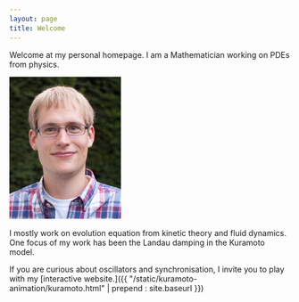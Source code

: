 ```yaml
---
layout: page
title: Welcome
---
```


Welcome at my personal homepage. I am a Mathematician working on PDEs
from physics.

![Picture of myself](/static/me.png)

I mostly work on evolution equation from kinetic theory and fluid
dynamics. One focus of my work has been the Landau damping in the
Kuramoto model.

If you are curious about oscillators and synchronisation, I invite you
to play with my
[interactive website.]({{ "/static/kuramoto-animation/kuramoto.html" | prepend : site.baseurl }})
